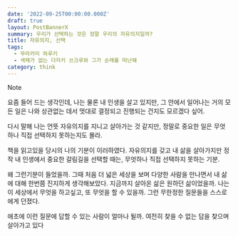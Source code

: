 ```yaml
---
date: '2022-09-25T00:00:00.000Z'
draft: true
layout: PostBannerX
summary: 우리가 선택하는 것은 정말 우리의 자유의지일까?
title: 자유의지, 선택
tags:
  - 무라카미 하루키
  - 색채가 없는 다자키 쓰크루와 그가 순례를 떠난해
category: think
---
```


> [!note]
>
> 요즘 들어 드는 생각인데, 나는 물론 내 인생을 살고 있지만, 그 안에서 일어나는 거의 모든 일은 나와
> 상관없는 데서 멋대로 결정되고 진행되는 건지도 모르겠다 싶어.
>
> 다시 말해 나는 언뜻 자유의지를 지니고 살아가는 것 같지만, 정말로 중요한 일은 무엇 하나 직접 선택하지 못하는지도 몰라.

책을 읽고있을 당시의 나의 기분이 이러하였다. 자유의지를 갖고 내 삶을 살아가지만 정작 내 인생에서 중요한 갈림길을 선택할 때는, 무엇하나 직접 선택하지 못하는 기분.

왜 그런기분이 들었을까. 그때 처음 더 넓은 세상을 보며 다양한 사람을 만나면서 내 삶에 대해 한번쯤 진지하게 생각해보았다. 지금까지 살아온 삶은 원하던 삶이었을까. 나는 이 세상에서 무엇을 하고싶고, 또 무엇을 할 수 있을까. 그런 무한정한 질문들을 스스로에게 던졌다.

애초에 이런 질문에 답할 수 있는 사람이 얼마나 될까. 여전히 찾을 수 없는 답을 찾으며 살아가고 있다